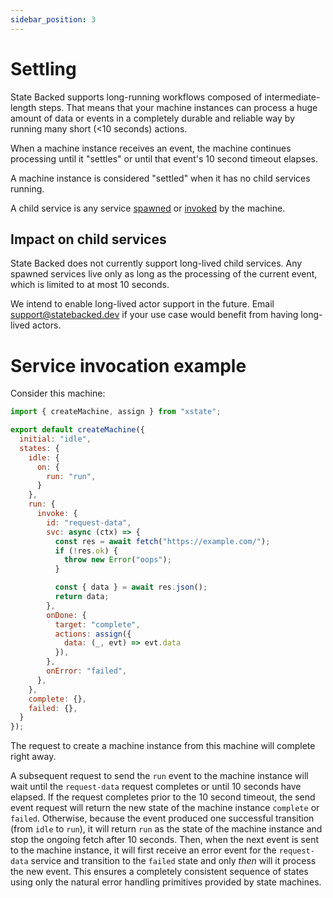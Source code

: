 ```yaml
---
sidebar_position: 3
---
```


# Settling

State Backed supports long-running workflows composed of intermediate-length steps.
That means that your machine instances can process a huge amount of data or events in a completely
durable and reliable way by running many short (&lt;10 seconds) actions.

When a machine instance receives an event, the machine continues processing until it "settles" or until
that event's 10 second timeout elapses.

A machine instance is considered "settled" when it has no child services running.

A child service is any service [spawned](https://xstate.js.org/docs/guides/actors.html#spawning-actors)
or [invoked](https://xstate.js.org/docs/guides/communication.html) by the machine.

## Impact on child services

State Backed does not currently support long-lived child services.
Any spawned services live only as long as the processing of the current event,
which is limited to at most 10 seconds.

We intend to enable long-lived actor support in the future.
Email [support@statebacked.dev](mailto:support@statebacked.dev) if your use
case would benefit from having long-lived actors.

# Service invocation example

Consider this machine:

```javascript
import { createMachine, assign } from "xstate";

export default createMachine({
  initial: "idle",
  states: {
    idle: {
      on: {
        run: "run",
      }
    },
    run: {
      invoke: {
        id: "request-data",
        svc: async (ctx) => {
          const res = await fetch("https://example.com/");
          if (!res.ok) {
            throw new Error("oops");
          }

          const { data } = await res.json();
          return data;
        },
        onDone: {
          target: "complete",
          actions: assign({
            data: (_, evt) => evt.data
          }),
        },
        onError: "failed",
      },
    },
    complete: {},
    failed: {},
  }
});
```

The request to create a machine instance from this machine will complete right away.

A subsequent request to send the `run` event to the machine instance will wait until
the `request-data` request completes or until 10 seconds have elapsed. If the request
completes prior to the 10 second timeout, the send event request will return the
new state of the machine instance `complete` or `failed`. Otherwise, because the event
produced one successful transition (from `idle` to `run`), it will return `run` as
the state of the machine instance and stop the ongoing fetch after 10 seconds.
Then, when the next event is sent to the machine instance, it will first receive an
error event for the `request-data` service and transition to the `failed` state
and only *then* will it process the new event. This ensures a completely consistent
sequence of states using only the natural error handling primitives provided by
state machines.

